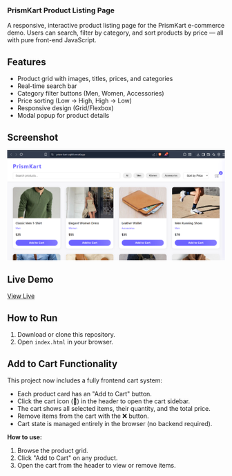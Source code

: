 <h3> PrismKart Product Listing Page</h3>

A responsive, interactive product listing page for the PrismKart e-commerce demo. Users can search, filter by category, and sort products by price — all with pure front-end JavaScript.

## Features
- Product grid with images, titles, prices, and categories
- Real-time search bar
- Category filter buttons (Men, Women, Accessories)
- Price sorting (Low → High, High → Low)
- Responsive design (Grid/Flexbox)
- Modal popup for product details

## Screenshot
![Screenshot](image.png)

## Live Demo
[View Live](https://prism-kart-oqh9.vercel.app/)

## How to Run
1. Download or clone this repository.
2. Open `index.html` in your browser.

## Add to Cart Functionality

This project now includes a fully frontend cart system:

- Each product card has an "Add to Cart" button.
- Click the cart icon (🛒) in the header to open the cart sidebar.
- The cart shows all selected items, their quantity, and the total price.
- Remove items from the cart with the ❌ button.
- Cart state is managed entirely in the browser (no backend required).

**How to use:**
1. Browse the product grid.
2. Click "Add to Cart" on any product.
3. Open the cart from the header to view or remove items.

